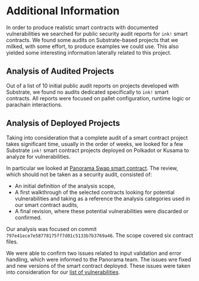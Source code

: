 # Additional Information
In order to produce realistic smart contracts with documented vulnerabilities
we searched for public security audit reports for `ink!` smart contracts. We
found some audits on Substrate-based projects that we milked, with some effort,
to produce examples we could use. This also yielded some interesting information
laterally related to this project.
## Analysis of Audited Projects
Out of a list of 10 initial public audit reports on projects developed with
Substrate, we found no audits dedicated specifically to `ink!` smart contracts.
All reports were focused on pallet configuration, runtime logic or parachain 
interactions.

## Analysis of Deployed Projects
Taking into consideration that a complete audit of a smart contract project
takes significant time, usually in the order of weeks, we looked for a few 
Substrate `ink!` smart contract projects deployed on Polkadot or Kusama to 
analyze for vulnerabilities. 

In particular we looked at [Panorama Swap smart contract](https://github.com/RottenKiwi/Panorama-Swap-INK-SC).
The review, which should not be taken as a security audit, consisted of:
- An initial definition of the analysis scope,
- A first walkthrough of the selected contracts looking for potential
vulnerabilities and taking as a reference the analysis categories used in our
smart contract audits, 
- A final revision, where these potential vulnerabilities were discarded or 
confirmed.

Our analysis was focused on commit `797e41ece7e58778175ff7d01c5133b7b3769a46`.
The scope covered six contract files.

We were able to confirm two issues related to input validation and error 
handling, which were informed to the Panorama team. The issues wre fixed
and new versions of the smart contract deployed. These issues were taken
into consideration for our [list of vulnerabilities](../curated-list-of-vulnerabilities/README.md).

